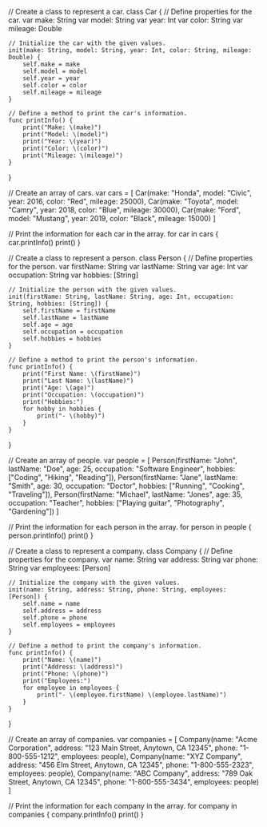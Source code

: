 // Create a class to represent a car.
class Car {
    // Define properties for the car.
    var make: String
    var model: String
    var year: Int
    var color: String
    var mileage: Double
    
    // Initialize the car with the given values.
    init(make: String, model: String, year: Int, color: String, mileage: Double) {
        self.make = make
        self.model = model
        self.year = year
        self.color = color
        self.mileage = mileage
    }
    
    // Define a method to print the car's information.
    func printInfo() {
        print("Make: \(make)")
        print("Model: \(model)")
        print("Year: \(year)")
        print("Color: \(color)")
        print("Mileage: \(mileage)")
    }
}

// Create an array of cars.
var cars = [
    Car(make: "Honda", model: "Civic", year: 2016, color: "Red", mileage: 25000),
    Car(make: "Toyota", model: "Camry", year: 2018, color: "Blue", mileage: 30000),
    Car(make: "Ford", model: "Mustang", year: 2019, color: "Black", mileage: 15000)
]

// Print the information for each car in the array.
for car in cars {
    car.printInfo()
    print()
}

// Create a class to represent a person.
class Person {
    // Define properties for the person.
    var firstName: String
    var lastName: String
    var age: Int
    var occupation: String
    var hobbies: [String]
    
    // Initialize the person with the given values.
    init(firstName: String, lastName: String, age: Int, occupation: String, hobbies: [String]) {
        self.firstName = firstName
        self.lastName = lastName
        self.age = age
        self.occupation = occupation
        self.hobbies = hobbies
    }
    
    // Define a method to print the person's information.
    func printInfo() {
        print("First Name: \(firstName)")
        print("Last Name: \(lastName)")
        print("Age: \(age)")
        print("Occupation: \(occupation)")
        print("Hobbies:")
        for hobby in hobbies {
            print("- \(hobby)")
        }
    }
}

// Create an array of people.
var people = [
    Person(firstName: "John", lastName: "Doe", age: 25, occupation: "Software Engineer", hobbies: ["Coding", "Hiking", "Reading"]),
    Person(firstName: "Jane", lastName: "Smith", age: 30, occupation: "Doctor", hobbies: ["Running", "Cooking", "Traveling"]),
    Person(firstName: "Michael", lastName: "Jones", age: 35, occupation: "Teacher", hobbies: ["Playing guitar", "Photography", "Gardening"])
]

// Print the information for each person in the array.
for person in people {
    person.printInfo()
    print()
}

// Create a class to represent a company.
class Company {
    // Define properties for the company.
    var name: String
    var address: String
    var phone: String
    var employees: [Person]
    
    // Initialize the company with the given values.
    init(name: String, address: String, phone: String, employees: [Person]) {
        self.name = name
        self.address = address
        self.phone = phone
        self.employees = employees
    }
    
    // Define a method to print the company's information.
    func printInfo() {
        print("Name: \(name)")
        print("Address: \(address)")
        print("Phone: \(phone)")
        print("Employees:")
        for employee in employees {
            print("- \(employee.firstName) \(employee.lastName)")
        }
    }
}

// Create an array of companies.
var companies = [
    Company(name: "Acme Corporation", address: "123 Main Street, Anytown, CA 12345", phone: "1-800-555-1212", employees: people),
    Company(name: "XYZ Company", address: "456 Elm Street, Anytown, CA 12345", phone: "1-800-555-2323", employees: people),
    Company(name: "ABC Company", address: "789 Oak Street, Anytown, CA 12345", phone: "1-800-555-3434", employees: people)
]

// Print the information for each company in the array.
for company in companies {
    company.printInfo()
    print()
}